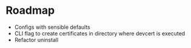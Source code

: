 # Roadmap

- Configs with sensible defaults
- CLI flag to create certificates in directory where devcert is executed
- Refactor uninstall
